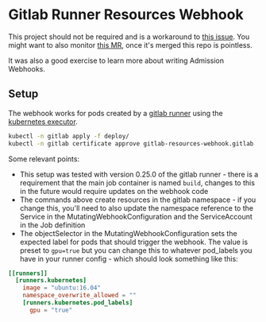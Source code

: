 # Gitlab Runner Resources Webhook

This project should not be required and is a workaround to [this issue](https://gitlab.com/gitlab-org/gitlab-runner/-/issues/3464). You might want to also monitor [this MR](https://gitlab.com/gitlab-org/gitlab-runner/-/merge_requests/1526), once it's merged this repo is pointless.

It was also a good exercise to learn more about writing Admission Webhooks.

## Setup

The webhook works for pods created by a [gitlab runner](https://docs.gitlab.com/runner/) using the
[kubernetes executor](https://docs.gitlab.com/runner/executors/kubernetes.html). 
```bash
kubectl -n gitlab apply -f deploy/
kubectl -n gitlab certificate approve gitlab-resources-webhook.gitlab
```

Some relevant points:
* This setup was tested with version 0.25.0 of the gitlab runner - there is a requirement that the main job container is named `build`, changes to this in the future would require updates on the webhook code
* The commands above create resources in the gitlab namespace - if you change
this, you'll need to also update the namespace reference to the Service in
the MutatingWebhookConfiguration and the ServiceAccount in the Job
definition 
* The objectSelector in the MutatingWebhookConfiguration sets the expected
label for pods that should trigger the webhook. The value is preset to `gpu=true`
but you can change this to whatever pod_labels you have in your runner config -
which should look something like this:
```toml
[[runners]]
  [runners.kubernetes]
    image = "ubuntu:16.04"
    namespace_overwrite_allowed = ""
    [runners.kubernetes.pod_labels]
      gpu = "true"
```
